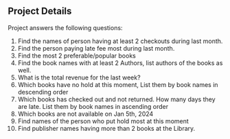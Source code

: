 ## Project Details
Project answers the following questions: 

1. Find the names of person having at least 2 checkouts during last month. 
2. Find the person paying late fee most during last month. 
3. Find the most 2 preferable/popular books 
4. Find the book names with at least 2 Authors, list authors of the books as well. 
5. What is the total revenue for the last week? 
6. Which books have no hold at this moment, List them by book names in descending 
order 
7. Which books has checked out and not returned. How many days they are late. List 
them by book names in ascending order 
8. Which books are not available on Jan 5th, 2024 
9. Find names of the person who put hold most at this moment 
10. Find publisher names having more than 2 books at the Library. 
